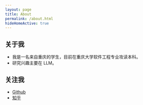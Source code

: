 ```yaml
---
layout: page
title: About
permalink: /about.html
hideHomeActive: true
---
```


## 关于我

- 我是一名来自重庆的学生，目前在重庆大学软件工程专业攻读本科。
- 研究兴趣主要在 LLM。


## 关注我

- [Github](https://github.com/{{site.github}})
- [知乎](https://www.zhihu.com/people/{{site.zhihu}})

